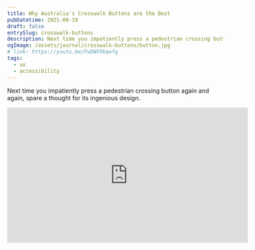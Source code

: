 ```yaml
---
title: Why Australia's Crosswalk Buttons are the Best
pubDatetime: 2021-08-19
draft: false
entrySlug: crosswalk-buttons
description: Next time you impatiently press a pedestrian crossing button again and again, spare a thought for its ingenious design.
ogImage: /assets/journal/crosswalk-buttons/button.jpg
# link: https://youtu.be/FwbNFRbqwfg
tags:
  - ux
  - accessibility
---
```


Next time you impatiently press a pedestrian crossing button again and again, spare a thought for its ingenious design.

<div class="my-5">
<iframe width="560" height="315" src="https://www.youtube.com/embed/FwbNFRbqwfg?controls=0" title="YouTube video player" frameborder="0" allow="accelerometer; autoplay; clipboard-write; encrypted-media; gyroscope; picture-in-picture" allowfullscreen></iframe>
</div>
